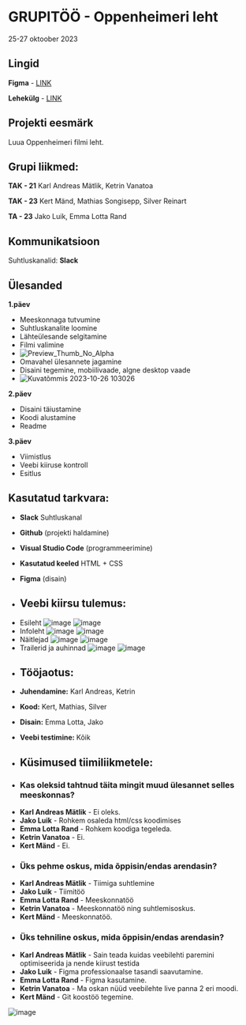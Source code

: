 # GRUPITÖÖ - Oppenheimeri leht
25-27 oktoober 2023

## Lingid
**Figma** - [LINK](https://www.figma.com/file/rP7Wjv9qlx3iOtJB7PnCfn/Oppenheimer?type=design&node-id=1%3A32&mode=design&t=xugtjtwAEdQNmLVR-1)

**Lehekülg** - [LINK](https://tak23mand.itmajakas.ee/)

## Projekti eesmärk
Luua Oppenheimeri filmi leht. 

## Grupi liikmed:
**TAK - 21**
Karl Andreas Mätlik, Ketrin Vanatoa

**TAK - 23**
Kert Mänd, Mathias Songisepp, Silver Reinart

**TA - 23**
Jako Luik, Emma Lotta Rand


## Kommunikatsioon
Suhtluskanalid: 
**Slack**

## Ülesanded
**1.päev**

- Meeskonnaga tutvumine
- Suhtluskanalite loomine
- Lähteülesande selgitamine
- Filmi valimine
- ![Preview_Thumb_No_Alpha](https://github.com/1kert/project/assets/63167163/e6a7f548-db42-4ff7-bdeb-433d8503a1ec)
- Omavahel ülesannete jagamine
- Disaini tegemine, mobiilivaade, algne desktop vaade
- ![Kuvatõmmis 2023-10-26 103026](https://github.com/1kert/project/assets/63167163/d5a14190-c92d-4b4d-9b05-654aa5a08ae4)


**2.päev**

- Disaini täiustamine
- Koodi alustamine
- Readme

**3.päev**

- Viimistlus
- Veebi kiiruse kontroll
- Esitlus

## Kasutatud tarkvara:
* **Slack** Suhtluskanal 
* **Github** (projekti haldamine)
* **Visual Studio Code** (programmeerimine)
* **Kasutatud keeled** HTML + CSS
* **Figma** (disain)

* ## Veebi kiirsu tulemus:
- Esileht
  ![image](https://github.com/1kert/project/assets/63167163/21c638a7-b541-4254-85cb-4b72f2b1eb58)
  ![image](https://github.com/1kert/project/assets/63167163/7b41cb01-f682-484a-95c0-a5baa999ec6e)
- Infoleht
  ![image](https://github.com/1kert/project/assets/63167163/c972383b-b304-466b-8a16-b9e1d25d238a)
  ![image](https://github.com/1kert/project/assets/63167163/44debe34-4c87-4b44-81ed-df41b024a179)
- Näitlejad
  ![image](https://github.com/1kert/project/assets/63167163/c737a3a7-6a64-4a6f-a9a9-782975451c7e)
  ![image](https://github.com/1kert/project/assets/63167163/db579c3c-f77e-4b37-bafa-ce4dbfde9348)
- Trailerid ja auhinnad
  ![image](https://github.com/1kert/project/assets/63167163/93a7c38c-6c33-4ddc-911f-c35636f0b1fc)
  ![image](https://github.com/1kert/project/assets/63167163/8de43b09-4775-4216-8d28-f4e5f89ad75d)

* ## Tööjaotus:
* **Juhendamine:** Karl Andreas, Ketrin
* **Kood:** Kert, Mathias, Silver
* **Disain:** Emma Lotta, Jako
* **Veebi testimine:** Kõik

  
* ## Küsimused tiimiliikmetele:
* ### Kas oleksid tahtnud täita mingit muud ülesannet selles meeskonnas?
- **Karl Andreas Mätlik** - Ei oleks.
- **Jako Luik** - Rohkem osaleda html/css koodimises
- **Emma Lotta Rand** - Rohkem koodiga tegeleda.
- **Ketrin Vanatoa** - Ei.
- **Kert Mänd** - Ei.
* ### Üks pehme oskus, mida õppisin/endas arendasin?
- **Karl Andreas Mätlik** - Tiimiga suhtlemine
- **Jako Luik** - Tiimitöö
- **Emma Lotta Rand** - Meeskonnatöö
- **Ketrin Vanatoa** - Meeskonnatöö ning suhtlemisoskus.
- **Kert Mänd** - Meeskonnatöö.
* ### Üks tehniline oskus, mida õppisin/endas arendasin?
- **Karl Andreas Mätlik** - Sain teada kuidas veebilehti paremini optimiseerida ja nende kiirust testida
- **Jako Luik** - Figma professionaalse tasandi saavutamine.
- **Emma Lotta Rand** - Figma kasutamine.
- **Ketrin Vanatoa** - Ma oskan nüüd veebilehte live panna 2 eri moodi.
- **Kert Mänd** - Git koostöö tegemine.


![image](https://github.com/1kert/project/assets/63167163/88a411b6-4da2-4872-ad74-d79f7c7caf56)
